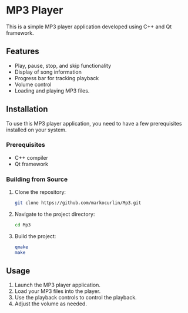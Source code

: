 # MP3 Player
This is a simple MP3 player application developed using C++ and Qt framework.

## Features
- Play, pause, stop, and skip functionality
- Display of song information
- Progress bar for tracking playback
- Volume control
- Loading and playing MP3 files.

## Installation
To use this MP3 player application, you need to have a few prerequisites installed on your system.

### Prerequisites
- C++ compiler
- Qt framework

### Building from Source
1. Clone the repository:
    ```sh
    git clone https://github.com/markocurlin/Mp3.git
    ```
2. Navigate to the project directory:
    ```sh
    cd Mp3
    ```
3. Build the project:
    ```sh
    qmake
    make
    ```
    
## Usage
1. Launch the MP3 player application.
2. Load your MP3 files into the player.
3. Use the playback controls to control the playback.
4. Adjust the volume as needed.